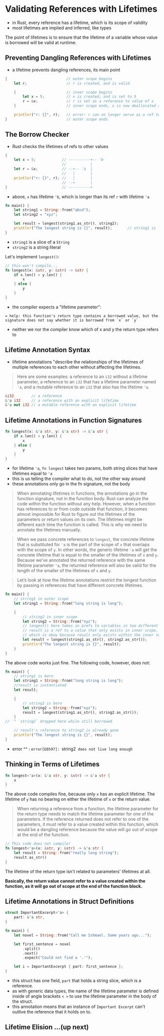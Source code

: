 # Validating References with Lifetimes

- in Rust, every reference has a lifetime, which is its scope of validity
- most lifetimes are implied and inferred, like types

The point of lifetimes is to ensure that the lifetime of a variable whose value is borrowed will be valid at runtime.

## Preventing Dangling References with Lifetimes

- a lifetime prevents dangling references, its main point

```rust
{                           // outer scope begins
    let r;                  // r is created, and is valid

    {                       // inner scope begins
        let x = 5;          // x is created, and is set to 5
        r = &x;             // r is set as a reference to value of x
    }                       // inner scope ends, x is now deallocated and out of scope

    println!("r: {}", r);   // error: r can no longer serve as a ref to x
}                           // outer scope ends
```

## The Borrow Checker

- Rust checks the lifetimes of refs to other values

```rust
{
    let x = 5;            // ----------+-- 'b
                          //           |
    let r = &x;           // --+-- 'a  |
                          //   |       |
    println!("r: {}", r); //   |       |
                          // --+       |
}                         // ----------+
```

- above, `x` has lifetime `'b`, which is longer than its ref `r` with lifetime `'a`

```rust
fn main() {
    let string1 = String::from("abcd");
    let string2 = "xyz";

    let result = longest(string1.as_str(), string2);
    println!("The longest string is {}", result);       // string1 is longer
}
```

- `string1` is a slice of a `String`
- `string2` is a string literal

Let's implement `longest()`:

```rust
// this won't compile...
fn longest(x: &str, y: &str) -> &str {
    if x.len() > y.len() {
        x
    } else {
        y
    }
}
```

- the compiler expects a "lifetime parameter":

```
= help: this function's return type contains a borrowed value, but the
signature does not say whether it is borrowed from `x` or `y`
```

- neither we nor the compiler know which of x and y the return type refers to

## Lifetime Annotation Syntax

- lifetime annotations "describe the relationships of the lifetimes of multiple references to each other without affecting the lifetimes.

> Here are some examples: a reference to an `i32` without a lifetime parameter, a reference to an `i32` that has a lifetime parameter named `'a`, and a mutable reference to an `i32` that also has the lifetime `'a`.

```rust
&i32        // a reference
&'a i32     // a reference with an explicit lifetime
&'a mut i32 // a mutable reference with an explicit lifetime
```

## Lifetime Annotations in Function Signatures

```rust
fn longest(x: &'a str, y: &'a str) -> &'a str {
    if x.len() > y.len() {
        x
    } else {
        y
    }
}
```

- for lifetime `'a`, `fn longest` takes two params, both string slices that have lifetimes equal to `'a`
- this is us telling the compiler what to do, not the other way around
- these annotations only go in the fn signature, not the body

> When annotating lifetimes in functions, the annotations go in the function signature, not in the function body. Rust can analyze the code within the function without any help. However, when a function has references to or from code outside that function, it becomes almost impossible for Rust to figure out the lifetimes of the parameters or return values on its own. The lifetimes might be different each time the function is called. This is why we need to annotate the lifetimes manually.

> When we pass concrete references to `longest`, the concrete lifetime that is substituted for `'a` is the part of the scope of `x` that overlaps with the scope of `y`. In other words, the generic lifetime `'a` will get the concrete lifetime that is equal to the smaller of the lifetimes of `x` and `y`. Because we’ve annotated the returned reference with the same lifetime parameter `'a`, the returned reference will also be valid for the length of the smaller of the lifetimes of `x` and `y`.

> Let’s look at how the lifetime annotations restrict the longest function by passing in references that have different concrete lifetimes.

```rust
fn main() {
    // string1 in outer scope
    let string1 = String::from("long string is long");

    {
        // string2 in inner scope
        let string2 = String::from("xyz");
        // longest() here takes in &refs to variables in two different scopes
        // result is a ref to a value that only exists in inner scope,
        // which is okay because result only exists within the inner scope too
        let result = longest(string1.as_str(), string2.as_str());
        println!("The longest string is {}", result);
    }
}
```

The above code works just fine. The following code, however, does not:

```rust
fn main() {
    // string1 is born
    let string1 = String::from("long string is long");
    //result is instantiated
    let result;

    {
        // string2 is born
        let string2 = String::from("xyz");
        result = longest(string1.as_str(), string2.as_str());
    }
//  ^ `string2` dropped here while still borrowed

    // result's reference to string2 is already gone
    println!("The longest string is {}", result);
}

```

- error ^^ : `error[E0597]: `string2` does not live long enough`

## Thinking in Terms of Lifetimes

```rust
fn longest<'a>(x: &'a str, y: &str) -> &'a str {
    x
}
```

The above code compiles fine, because only `x` has an explicit lifetime. The lifetime of `y` has no bearing on either the lifetime of `x` or the return value.

> When returning a reference from a function, the lifetime parameter for the return type needs to match the lifetime parameter for one of the parameters. If the reference returned does not refer to one of the parameters, it must refer to a value created within this function, which would be a dangling reference because the value will go out of scope at the end of the function.

```rust
// This code does not compile!
fn longest<'a>(x: &str, y: &str) -> &'a str {
    let result = String::from("really long string");
    result.as_str()
}
```

The lifetime of the return type isn't related to parameters' lifetimes at all.

**Basically, the return value cannot refer to a value created within the function, as it will go out of scope at the end of the function block.**

## Lifetime Annotations in Struct Definitions

```rust
struct ImportantExcerpt<'a> {
    part: &'a str,
}

fn main() {
    let novel = String::from("Call me Ishmael. Some years ago...");

    let first_sentence = novel
        .split()
        .next()
        .expect("Could not find a '.'");

    let i = ImportantExcerpt { part: first_sentence };
}
```

- this struct has one field, `part` that holds a string slice, which is a reference.
- as with generic data types, the name of the lifetime parameter is defined inside of angle brackets `< >` to use the lifetime parameter in the body of the struct.
- this annotation means that an instance of `Important Excerpt` can't outlive the reference that it holds on to.

## Lifetime Elision ...(up next)
